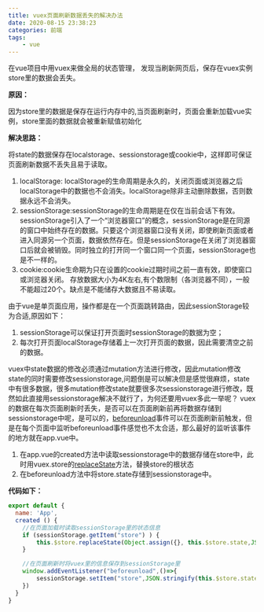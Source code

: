 ```yaml
---
title: vuex页面刷新数据丢失的解决办法
date: 2020-08-15 23:38:23
categories: 前端
tags:
	- vue
---
```


在vue项目中用vuex来做全局的状态管理， 发现当刷新网页后，保存在vuex实例store里的数据会丢失。

**原因：**

因为store里的数据是保存在运行内存中的,当页面刷新时，页面会重新加载vue实例，store里面的数据就会被重新赋值初始化

<!-- more -->

**解决思路：**

将state的数据保存在localstorage、sessionstorage或cookie中，这样即可保证页面刷新数据不丢失且易于读取。

1. localStorage: localStorage的生命周期是永久的，关闭页面或浏览器之后localStorage中的数据也不会消失。localStorage除非主动删除数据，否则数据永远不会消失。
2. sessionStorage:sessionStorage的生命周期是在仅在当前会话下有效。sessionStorage引入了一个“浏览器窗口”的概念，sessionStorage是在同源的窗口中始终存在的数据。只要这个浏览器窗口没有关闭，即使刷新页面或者进入同源另一个页面，数据依然存在。但是sessionStorage在关闭了浏览器窗口后就会被销毁。同时独立的打开同一个窗口同一个页面，sessionStorage也是不一样的。
3. cookie:cookie生命期为只在设置的cookie过期时间之前一直有效，即使窗口或浏览器关闭。 存放数据大小为4K左右,有个数限制（各浏览器不同），一般不能超过20个。缺点是不能储存大数据且不易读取。

由于vue是单页面应用，操作都是在一个页面跳转路由，因此sessionStorage较为合适,原因如下：

1. sessionStorage可以保证打开页面时sessionStorage的数据为空；
2. 每次打开页面localStorage存储着上一次打开页面的数据，因此需要清空之前的数据。

vuex中state数据的修改必须通过mutation方法进行修改，因此mutation修改state的同时需要修改sessionstorage,问题倒是可以解决但是感觉很麻烦，state中有很多数据，很多mutation修改state就要很多次sessionstorage进行修改，既然如此直接用sessionstorage解决不就行了，为何还要用vuex多此一举呢？ vuex的数据在每次页面刷新时丢失，是否可以在页面刷新前再将数据存储到sessionstorage中呢，是可以的，[beforeunload](https://www.w3cschool.cn/fetch_api/fetch_api-9vhu2oq0.html)事件可以在页面刷新前触发，但是在每个页面中监听beforeunload事件感觉也不太合适，那么最好的监听该事件的地方就在app.vue中。

1. 在app.vue的created方法中读取sessionstorage中的数据存储在store中，此时用vuex.store的[replaceState](https://vuex.vuejs.org/zh/api/#replacestate)方法，替换store的根状态
2. 在beforeunload方法中将store.state存储到sessionstorage中。

**代码如下：**

```js
export default {
  name: 'App',
  created () {
    //在页面加载时读取sessionStorage里的状态信息
    if (sessionStorage.getItem("store") ) {
        this.$store.replaceState(Object.assign({}, this.$store.state,JSON.parse(sessionStorage.getItem("store"))))
    } 

    //在页面刷新时将vuex里的信息保存到sessionStorage里
    window.addEventListener("beforeunload",()=>{
        sessionStorage.setItem("store",JSON.stringify(this.$store.state))
    })
  }
}
```
